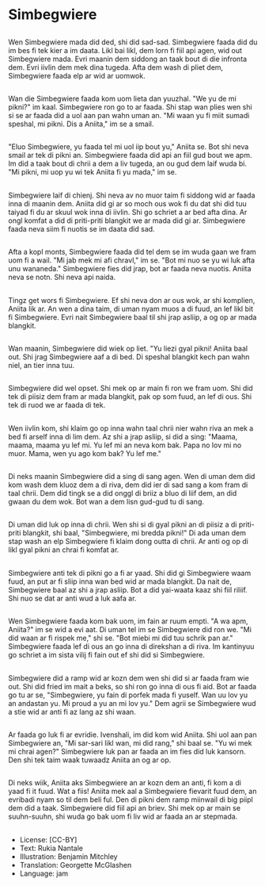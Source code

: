 # Simbegwiere

##
Wen Simbegwiere mada did ded, shi did sad-sad. Simbegwiere faada did du im bes fi tek kier a im daata. Likl bai likl, dem lorn fi fiil api agen, wid out Simbegwiere mada. Evri maanin dem siddong an taak bout di die infronta dem. Evri iivlin dem mek dina tugeda. Afta dem wash di pliet dem, Simbegwiere faada elp ar wid ar uomwok.

##
Wan die Simbegwiere faada kom uom lieta dan yuuzhal. "We yu de mi pikni?" im kaal. Simbegwiere ron go to ar faada. Shi stap wan plies wen shi si se ar faada did a uol aan pan wahn uman an. "Mi waan yu fi miit sumadi speshal, mi pikni. Dis a Aniita," im se a smail.

##
"Eluo Simbegwiere, yu faada tel mi uol iip bout yu," Aniita se. Bot shi neva smail ar tek di pikni an. Simbegwiere faada did api an fiil gud bout we apm. Im did a taak bout di chrii a dem a liv tugeda, an ou gud dem laif wuda bi. "Mi pikni, mi uop yu wi tek Aniita fi yu mada," im se.

##
Simbegwiere laif di chienj. Shi neva av no muor taim fi siddong wid ar faada inna di maanin dem. Aniita did gi ar so moch ous wok fi du dat shi did tuu taiyad fi du ar skuul wok inna di iivlin. Shi go schriet a ar bed afta dina. Ar ongl komfat a did di priti-priti blangkit we ar mada did gi ar. Simbegwiere faada neva siim fi nuotis se im daata did sad.

##
Afta a kopl monts, Simbegwiere faada did tel dem se im wuda gaan we fram uom fi a wail. "Mi jab mek mi afi chravl," im se. "Bot mi nuo se yu wi luk afta unu wananeda." Simbegwiere fies did jrap, bot ar faada neva nuotis. Aniita neva se notn. Shi neva api naida.

##
Tingz get wors fi Simbegwiere. Ef shi neva don ar ous wok, ar shi komplien, Aniita lik ar. An wen a dina taim, di uman nyam muos a di fuud, an lef likl bit fi Simbegwiere. Evri nait Simbegwiere baal til shi jrap asliip, a og op ar mada blangkit.

##
Wan maanin, Simbegwiere did wiek op liet. "Yu liezi gyal pikni! Aniita baal out. Shi jrag Simbegwiere aaf a di bed. Di speshal blangkit kech pan wahn niel, an tier inna tuu.

##
Simbegwiere did wel opset. Shi mek op ar main fi ron we fram uom. Shi did tek di piisiz dem fram ar mada blangkit, pak op som fuud, an lef di ous. Shi tek di ruod we ar faada di tek.

##
Wen iivlin kom, shi klaim go op inna wahn taal chrii nier wahn riva an mek a bed fi arself inna di lim dem. Az shi a jrap asliip, si did a sing: "Maama, maama, maama yu lef mi. Yu lef mi an neva kom bak. Papa no lov mi no muor. Mama, wen yu ago kom bak? Yu lef me."

##
Di neks maanin Simbegwiere did a sing di sang agen. Wen di uman dem did kom wash dem kluoz dem a di riva, dem did ier di sad sang a kom fram di taal chrii. Dem did tingk se a did onggl di briiz a bluo di liif dem, an did gwaan du dem wok. Bot wan a dem lisn gud-gud tu di sang.

##
Di uman did luk op inna di chrii. Wen shi si di gyal pikni an di piisiz a di priti-priti blangkit, shi baal, "Simbegwiere, mi bredda pikni!" Di ada uman dem stap wash an elp Simbegwiere fi klaim dong outta di chrii. Ar anti og op di likl gyal pikni an chrai fi komfat ar.

##
Simbegwiere anti tek di pikni go a fi ar yaad. Shi did gi Simbegwiere waam fuud, an put ar fi sliip inna wan bed wid ar mada blangkit. Da nait de, Simbegwiere baal az shi a jrap asliip. Bot a did yai-waata kaaz shi fiil riliif. Shi nuo se dat ar anti wud a luk aafa ar.

##
Wen Simbegwiere faada kom bak uom, im fain ar ruum empti. "A wa apm, Aniita?" im se wid a evi aat. Di uman tel im se Simbegwiere did ron we. "Mi did waan ar fi rispek me," shi se. "Bot miebi mi did tuu schrik pan ar." Simbegwiere faada lef di ous an go inna di direkshan a di riva. Im kantinyuu go schriet a im sista vilij fi fain out ef shi did si Simbegwiere.

##
Simbegwiere did a ramp wid ar kozn dem wen shi did si ar faada fram wie out. Shi did fried im mait a beks, so shi ron go inna di ous fi aid. Bot ar faada go tu ar se, "Simbegwiere, yu fain di porfek mada fi yuself. Wan uu lov yu an andastan yu. Mi proud a yu an mi lov yu." Dem agrii se Simbegwiere wud a stie wid ar anti fi az lang az shi waan.

##
Ar faada go luk fi ar evridie. Ivenshali, im did kom wid Aniita. Shi uol aan pan Simbegwiere an, "Mi sar-sari likl wan, mi did rang," shi baal se. "Yu wi mek mi chrai agen?" Simbegwiere luk pan ar faada an im fies did luk kansorn. Den shi tek taim waak tuwaadz Aniita an og ar op.

##
Di neks wiik, Aniita aks Simbegwiere an ar kozn dem an anti, fi kom a di yaad fi it fuud. Wat a fiis! Aniita mek aal a Simbegwiere fievarit fuud dem, an evribadi nyam so til dem beli ful. Den di pikni dem ramp miinwail di big piipl dem did a taak. Simbegwiere did fiil api an briev. Shi mek op ar main se suuhn-suuhn, shi wuda go bak uom fi liv wid ar faada an ar stepmada.

##
* License: [CC-BY]
* Text: Rukia Nantale
* Illustration: Benjamin Mitchley
* Translation: Georgette McGlashen
* Language: jam
